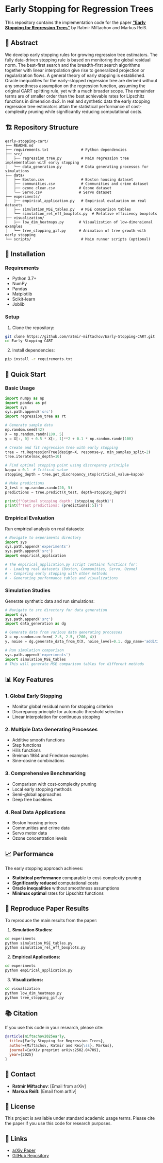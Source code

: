 # Early Stopping for Regression Trees

This repository contains the implementation code for the paper [**"Early Stopping for Regression Trees"**](https://arxiv.org/abs/2502.04709) by Ratmir Miftachov and Markus Reiß.

## 📝 Abstract

We develop early stopping rules for growing regression tree estimators. The fully data-driven stopping rule is based on monitoring the global residual norm. The best-first search and the breadth-first search algorithms together with linear interpolation give rise to generalized projection or regularization flows. A general theory of early stopping is established. Oracle inequalities for the early-stopped regression tree are derived without any smoothness assumption on the regression function, assuming the original CART splitting rule, yet with a much broader scope. The remainder terms are of smaller order than the best achievable rates for Lipschitz functions in dimension d≥2. In real and synthetic data the early stopping regression tree estimators attain the statistical performance of cost-complexity pruning while significantly reducing computational costs.

## 🏗️ Repository Structure

```
early-stopping-cart/
├── README.md
├── requirements.txt               # Python dependencies
├── src/
│   ├── regression_tree.py         # Main regression tree implementation with early stopping
│   └── data_generation.py         # Data generating processes for simulations
├── data/
│   ├── Boston.csv                 # Boston housing dataset
│   ├── communities.csv            # Communities and crime dataset
│   ├── ozone_clean.csv           # Ozone dataset
│   └── Servo.csv                 # Servo dataset
├── experiments/
│   ├── empirical_application.py   # Empirical evaluation on real datasets
│   ├── simulation_MSE_tables.py   # MSE comparison tables
│   └── simulation_rel_eff_boxplots.py  # Relative efficiency boxplots
├── visualization/
│   ├── low_dim_heatmaps.py       # Visualization of low-dimensional examples
│   └── tree_stopping_gif.py      # Animation of tree growth with early stopping
└── scripts/                       # Main runner scripts (optional)
```

## 🔧 Installation

### Requirements

- Python 3.7+
- NumPy
- Pandas
- Matplotlib
- Scikit-learn
- Joblib

### Setup

1. Clone the repository:
```bash
git clone https://github.com/ratmir-miftachov/Early-Stopping-CART.git
cd Early-Stopping-CART
```

2. Install dependencies:
```bash
pip install -r requirements.txt
```

## 🚀 Quick Start

### Basic Usage

```python
import numpy as np
import pandas as pd
import sys
sys.path.append('src')
import regression_tree as rt

# Generate sample data
np.random.seed(42)
X = np.random.randn(100, 5)
y = X[:, 0] + 0.5 * X[:, 1]**2 + 0.1 * np.random.randn(100)

# Create and fit regression tree with early stopping
tree = rt.RegressionTree(design=X, response=y, min_samples_split=2)
tree.iterate(max_depth=10)

# Find optimal stopping point using discrepancy principle
kappa = 0.1  # Critical value
stopping_depth = tree.get_discrepancy_stop(critical_value=kappa)

# Make predictions
X_test = np.random.randn(20, 5)
predictions = tree.predict(X_test, depth=stopping_depth)

print(f"Optimal stopping depth: {stopping_depth}")
print(f"Test predictions: {predictions[:5]}")
```

### Empirical Evaluation

Run empirical analysis on real datasets:

```python
# Navigate to experiments directory
import sys
sys.path.append('experiments')
sys.path.append('src')
import empirical_application

# The empirical_application.py script contains functions for:
# - Loading real datasets (Boston, Communities, Servo, Ozone)
# - Comparing early stopping with other methods
# - Generating performance tables and visualizations
```

### Simulation Studies

Generate synthetic data and run simulations:

```python
# Navigate to src directory for data generation
import sys
sys.path.append('src')
import data_generation as dg

# Generate data from various data generating processes
X = np.random.uniform(-2.5, 2.5, (200, 4))
y, noise = dg.generate_data_from_X(X, noise_level=0.1, dgp_name='additive_smooth')

# Run simulation comparison
sys.path.append('experiments')
import simulation_MSE_tables
# This will generate MSE comparison tables for different methods
```

## 📊 Key Features

### 1. **Global Early Stopping**
- Monitor global residual norm for stopping criterion
- Discrepancy principle for automatic threshold selection
- Linear interpolation for continuous stopping

### 2. **Multiple Data Generating Processes**
- Additive smooth functions
- Step functions
- Hills functions  
- Breiman 1984 and Friedman examples
- Sine-cosine combinations

### 3. **Comprehensive Benchmarking**
- Comparison with cost-complexity pruning
- Local early stopping methods
- Semi-global approaches
- Deep tree baselines

### 4. **Real Data Applications**
- Boston housing prices
- Communities and crime data
- Servo motor data
- Ozone concentration levels

## 📈 Performance

The early stopping approach achieves:
- **Statistical performance** comparable to cost-complexity pruning
- **Significantly reduced** computational costs
- **Oracle inequalities** without smoothness assumptions
- **Minimax optimal** rates for Lipschitz functions

## 🔬 Reproduce Paper Results

To reproduce the main results from the paper:

1. **Simulation Studies:**
```bash
cd experiments
python simulation_MSE_tables.py
python simulation_rel_eff_boxplots.py
```

2. **Empirical Applications:**
```bash
cd experiments
python empirical_application.py
```

3. **Visualizations:**
```bash
cd visualization
python low_dim_heatmaps.py
python tree_stopping_gif.py
```

## 📚 Citation

If you use this code in your research, please cite:

```bibtex
@article{miftachov2025early,
  title={Early Stopping for Regression Trees},
  author={Miftachov, Ratmir and Rei{\ss}, Markus},
  journal={arXiv preprint arXiv:2502.04709},
  year={2025}
}
```

## 📧 Contact

- **Ratmir Miftachov**: [Email from arXiv]
- **Markus Reiß**: [Email from arXiv]

## 📜 License

This project is available under standard academic usage terms. Please cite the paper if you use this code for research purposes.

## 🔗 Links

- [arXiv Paper](https://arxiv.org/abs/2502.04709)
- [GitHub Repository](https://github.com/ratmir-miftachov/Early-Stopping-CART)
